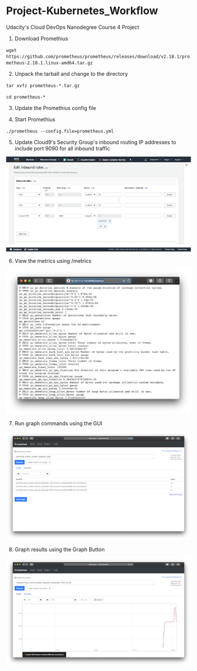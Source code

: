 # Project-Kubernetes_Workflow
Udacity's Cloud DevOps Nanodegree Course 4 Project

1) Download Promethius

`wget https://github.com/prometheus/prometheus/releases/download/v2.18.1/prometheus-2.18.1.linux-amd64.tar.gz`

2) Unpack the tarball and change to the directory

`tar xvfz prometheus-*.tar.gz`

`cd prometheus-*`

3) Update the Promethius config file

4) Start Promethius

`./prometheus --config.file=prometheus.yml`

5) Update Cloud9's Security Group's inbound routing IP addresses to include port 9090 for all inbound traffic

![](screenshot-01.png)

6) View the metrics using /metrics

![](screenshot-02.png)

7) Run graph commands using the GUI

![](screenshot-03.png)

8) Graph results using the Graph Button

![](screenshot-04.png)